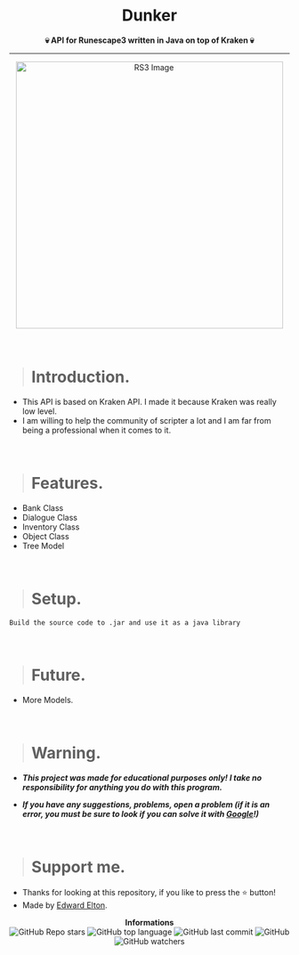 <h1 align="center">Dunker</h1>

<p align='center'>
    <b>💀 API for Runescape3 written in Java on top of Kraken 💀</b>
</p>

----

<p align="center">
    <img src="https://www.runescape.com/img/microsite/social-share-fb.jpg" alt="RS3 Image" width="480px"/>
  </p>

<br/>

> # Introduction.

* This API is based on Kraken API. I made it because Kraken was really low level.
* I am willing to help the community of scripter a lot and I am far from being a professional when it comes to it.

<br/>

> # Features.

* Bank Class
* Dialogue Class
* Inventory Class
* Object Class
* Tree Model

<br/>

> # Setup.

```
Build the source code to .jar and use it as a java library
```

<br/>

> # Future.

* More Models.

<br/>

> # Warning.

* ***This project was made for educational purposes only! I take no responsibility for anything you do with this program.***

* ***If you have any suggestions, problems, open a problem (if it is an error, you must be sure to look if you can solve it with [Google](https://giybf.com)!)***
  
  <br/>

> # Support me.

* Thanks for looking at this repository, if you like to press the ⭐ button!
* Made by [Edward Elton](https://github.com/edwardelton).

<p align="center">
    <b>Informations</b><br>
    <img alt="GitHub Repo stars" src="https://img.shields.io/github/stars/edwardelton/RuneScape3-API?color=7143de">
    <img alt="GitHub top language" src="https://img.shields.io/github/languages/top/edwardelton/RuneScape3-API?color=7143de">
    <img alt="GitHub last commit" src="https://img.shields.io/github/last-commit/edwardelton/RuneScape3-API?color=7143de">
    <img alt="GitHub" src="https://img.shields.io/github/license/edwardelton/RuneScape3-API?color=7143de">
    <img alt="GitHub watchers" src="https://img.shields.io/github/watchers/edwardelton/RuneScape3-API?color=7143de">
</p>
